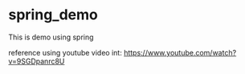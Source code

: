 # spring_demo
This is demo using spring


reference using youtube video int:
https://www.youtube.com/watch?v=9SGDpanrc8U
